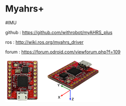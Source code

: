 # Myahrs+ 

#IMU

github : https://github.com/withrobot/myAHRS_plus

ros    : http://wiki.ros.org/myahrs_driver

forum  : https://forum.odroid.com/viewforum.php?f=109

![Alt text](../images/myahrs+/imu.png?raw=true)